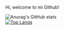 Hi, welcome to mi Github!

![Anurag's GitHub stats](https://github-readme-stats.vercel.app/api?username=lioarce01&show_icons=true&theme=radical)
<br/>
[![Top Langs](https://github-readme-stats.vercel.app/api/top-langs/?username=lioarce01)](https://github.com/anuraghazra/github-readme-stats)
